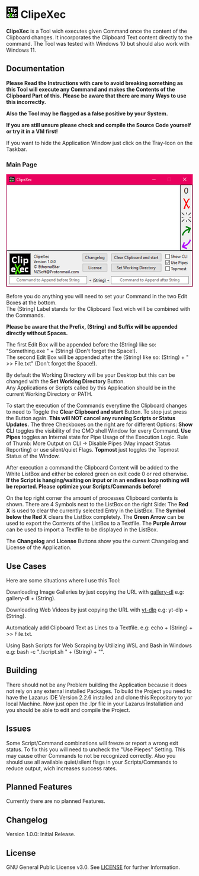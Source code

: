 # ![Logo](./Icon.png?raw=true) ClipeXec

**ClipeXec** is a Tool wich executes given Command once the content of the Clipboard changes.
It incorporates the Clipboard Text content directly to the command.
The Tool was tested with Windows 10 but should also work with Windows 11.


## Documentation

**Please Read the Instructions with care to avoid breaking something as this Tool will execute any Command and makes the Contents of the Clipboard Part of this.**
**Please be aware that there are many Ways to use this incorrectly.**

**Also the Tool may be flagged as a false positive by your System.**

**If you are still unsure please check and compile the Source Code yourself or try it in a VM first!**

If you want to hide the Application Window just click on the Tray-Icon on the Taskbar.

### Main Page

![Main Page Screenshot](./Images/ClipeXec%2001.png?raw=true)

Before you do anything you will need to set your Command in the two Edit Boxes at the bottom.  
The (String) Label stands for the Clipboard Text wich will be combined with the Commands.

**Please be aware that the Prefix, (String) and Suffix will be appended directly without Spaces.**

The first Edit Box will be appended before the (String) like so: "Something.exe " + (String) (Don't forget the Space!).  
The second Edit Box will be appended after the (String) like so: (String) + " >> File.txt" (Don't forget the Space!).

By default the Working Directory will be your Desktop but this can be changed with the **Set Working Directory** Button.  
Any Applications or Scripts called by this Application should be in the current Working Directory or PATH.  

To start the execution of the Commands everytime the Clipboard changes to need to Toggle the **Clear Clipboard and start** Button.
To stop just press the Button again. **This will NOT cancel any running Scripts or Status Updates.**
The three Checkboxes on the right are for different Options:
**Show CLI** toggles the visibility of the CMD shell Window for every Command.
**Use Pipes** toggles an Internal state for Pipe Usage of the Execution Logic.
Rule of Thumb: More Output on CLI -> Disable Pipes (May impact Status Reporting) or use silent/quiet Flags.
**Topmost** just toggles the Topmost Status of the Window.

After execution a command the Clipboard Content will be added to the White ListBox and either be colored green on exit code 0 or red otherwise.
**If the Script is hanging/waiting on input or in an endless loop nothing will be reported. Please optimize your Scripts/Commands before!**

On the top right corner the amount of processes Clipboard contents is shown.
There are 4 Symbols next to the ListBox on the right Side:
The **Red X** is used to clear the currently selected Entry in the ListBox.
The **Symbol below the Red X** clears the ListBox completely.
The **Green Arrow** can be used to export the Contents of the ListBox to a Textfile.
The **Purple Arrow** can be used to import a Textfile to be displayed in the ListBox.

The **Changelog** and **License** Buttons show you the current Changelog and License of the Application.


## Use Cases

Here are some situations where I use this Tool:

Downloading Image Galleries by just copying the URL with [gallery-dl](https://github.com/mikf/gallery-dl) e.g: gallery-dl + (String).

Downloading Web Videos by just copying the URL with [yt-dlp](https://github.com/yt-dlp/yt-dlp) e.g: yt-dlp + (String).

Automaticaly add Clipboard Text as Lines to a Textfile. e.g: echo + (String) + >> File.txt.

Using Bash Scripts for Web Scraping by Utilizing WSL and Bash in Windows e.g: bash -c "./script.sh " + (String) + "".


## Building

There should not be any Problem building the Application because it does not rely on any external installed Packages.
To build the Project you need to have the Lazarus IDE Version 2.2.6 installed and clone this Repository to yor local Machine.
Now just open the .lpr file in your Lazarus Installation and you should be able to edit and compile the Project.


## Issues

Some Script/Command combinations will freeze or report a wrong exit status.
To fix this you will need to uncheck the "Use Piepes" Setting. This may cause other Commands to not be recognized correctly.
Also you should use all available quiet/silent flags in your Scripts/Commands to reduce output, wich increases success rates.


## Planned Features

Currently there are no planned Features.


## Changelog

Version 1.0.0: Initial Release.


## License

GNU General Public License v3.0. See [LICENSE](./LICENSE) for further Information.
